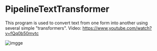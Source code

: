# PipelineTextTransformer

This program is used to convert text from one form into another using several simple "transformers".
Video: https://www.youtube.com/watch?v=fQq0b50mvtc

![imgge](https://img.youtube.com/vi/fQq0b50mvtc/hqdefault.jpg)
